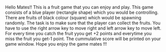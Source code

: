 
Hello Mates!! 
This is a fruit game that you can enjoy and play. This game consists of a blue player (rectangle shape) which you would be controlling. 
There are fruits of black colour (square) which would be spawning randomly. The task is to make sure that the player can collect the fruits.
You have to use the right arrow key to move right and left arrow key to move left.
For every time you catch the fruit yyou get +2 points and everytime you miss the fruit you get-1 point.
The cummulative score will be printed on  your game window.
Hope you enjoy the game mates !!!
